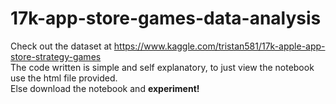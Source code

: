 # 17k-app-store-games-data-analysis

Check out the dataset at https://www.kaggle.com/tristan581/17k-apple-app-store-strategy-games<br>
The code written is simple and self explanatory, to just view the notebook use the html file provided.<br>
Else download the notebook and <b>experiment!<br>
